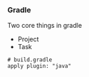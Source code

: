 ### Gradle

Two core things in gradle
- Project
- Task

```
# build.gradle
apply plugin: "java"
```

